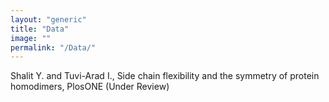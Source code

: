 ```yaml
---
layout: "generic"
title: "Data" 
image: ""
permalink: "/Data/"
---
```


<!-- .slide: style="text-align: left;"> -->  


Shalit Y. and Tuvi-Arad I., Side chain flexibility and the symmetry of protein homodimers, PlosONE (Under Review)

<!--[S2-Appendix](/assets/data/S2-appendix.xlsx)-->
<!--[Symmetry of Protein Homodimers](/assets/data/S2-appendix.xlsx)-->
